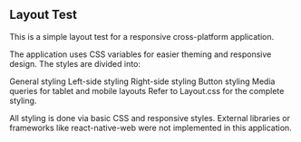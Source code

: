 ## Layout Test

This is a simple layout test for a responsive cross-platform application.

The application uses CSS variables for easier theming and responsive design. The styles are divided into:

General styling
Left-side styling
Right-side styling
Button styling
Media queries for tablet and mobile layouts
Refer to Layout.css for the complete styling.

All styling is done via basic CSS and responsive styles. External libraries or frameworks like react-native-web were not implemented in this application.
